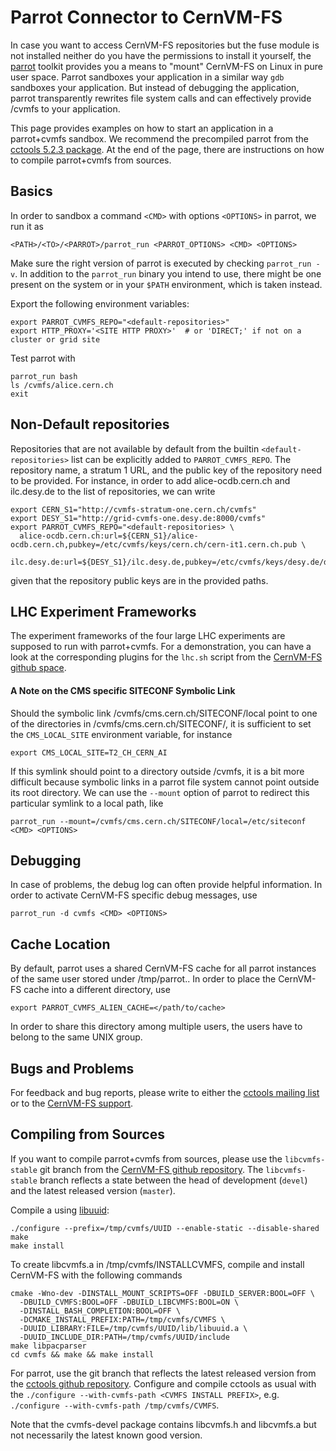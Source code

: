 # Parrot Connector to CernVM-FS

In case you want to access CernVM-FS repositories but the fuse module is not installed neither do you have the permissions to install it yourself, the [parrot](http://ccl.cse.nd.edu/software/parrot) toolkit provides you a means to "mount" CernVM-FS on Linux in pure user space.  Parrot sandboxes your application in a similar way `gdb` sandboxes your application.  But instead of debugging the application, parrot transparently rewrites file system calls and can effectively provide /cvmfs to your application.

This page provides examples on how to start an application in a parrot+cvmfs sandbox.  We recommend the precompiled parrot from the [cctools 5.2.3 package](http://ccl.cse.nd.edu/software/downloadfiles.php).  At the end of the page, there are instructions on how to compile parrot+cvmfs from sources.


## Basics

In order to sandbox a command `<CMD>` with options `<OPTIONS>` in parrot, we run it as

    <PATH>/<TO>/<PARROT>/parrot_run <PARROT_OPTIONS> <CMD> <OPTIONS>

Make sure the right version of parrot is executed by checking `parrot_run -v`.  In addition to the `parrot_run` binary you intend to use, there might be one present on the system or in your `$PATH` environment, which is taken instead.

Export the following environment variables:

    export PARROT_CVMFS_REPO="<default-repositories>"
    export HTTP_PROXY='<SITE HTTP PROXY>'  # or 'DIRECT;' if not on a cluster or grid site

Test parrot with

    parrot_run bash
    ls /cvmfs/alice.cern.ch
    exit


## Non-Default repositories

Repositories that are not available by default from the builtin `<default-repositories>` list can be explicitly added to `PARROT_CVMFS_REPO`.  The repository name, a stratum 1 URL, and the public key of the repository need to be provided.  For instance, in order to add alice-ocdb.cern.ch and ilc.desy.de to the list of repositories, we can write

    export CERN_S1="http://cvmfs-stratum-one.cern.ch/cvmfs"
    export DESY_S1="http://grid-cvmfs-one.desy.de:8000/cvmfs"
    export PARROT_CVMFS_REPO="<default-repositories> \
      alice-ocdb.cern.ch:url=${CERN_S1}/alice-ocdb.cern.ch,pubkey=/etc/cvmfs/keys/cern.ch/cern-it1.cern.ch.pub \
      ilc.desy.de:url=${DESY_S1}/ilc.desy.de,pubkey=/etc/cvmfs/keys/desy.de/desy.de.pub"

given that the repository public keys are in the provided paths.


## LHC Experiment Frameworks

The experiment frameworks of the four large LHC experiments are supposed to run with parrot+cvmfs.  For a demonstration, you can have a look at the corresponding plugins for the `lhc.sh` script from the [CernVM-FS github space](https://github.com/cvmfs/parrot-test).

#### A Note on the CMS specific SITECONF Symbolic Link

Should the symbolic link /cvmfs/cms.cern.ch/SITECONF/local point to one of the directories in /cvmfs/cms.cern.ch/SITECONF/, it is sufficient to set the `CMS_LOCAL_SITE` environment variable, for instance

    export CMS_LOCAL_SITE=T2_CH_CERN_AI

If this symlink should point to a directory outside /cvmfs, it is a bit more difficult because symbolic links in a parrot file system cannot point outside its root directory.  We can use the `--mount` option of parrot to redirect this particular symlink to a local path, like

    parrot_run --mount=/cvmfs/cms.cern.ch/SITECONF/local=/etc/siteconf <CMD> <OPTIONS>


## Debugging

In case of problems, the debug log can often provide helpful information.  In order to activate CernVM-FS specific debug messages, use

    parrot_run -d cvmfs <CMD> <OPTIONS>


## Cache Location

By default, parrot uses a shared CernVM-FS cache for all parrot instances of the same user stored under /tmp/parrot.<user id>.  In order to place the CernVM-FS cache into a different directory, use

    export PARROT_CVMFS_ALIEN_CACHE=</path/to/cache>

In order to share this directory among multiple users, the users have to belong to the same UNIX group.


## Bugs and Problems

For feedback and bug reports, please write to either the [cctools mailing list](http://ccl.cse.nd.edu/software/help/) or to the [CernVM-FS support](https://sft.its.cern.ch/jira/browse/CVM).


## Compiling from Sources

If you want to compile parrot+cvmfs from sources, please use the `libcvmfs-stable` git branch from the [CernVM-FS github repository](https://github.com/cvmfs/cvmfs/tree/libcvmfs-stable).  The `libcvmfs-stable` branch reflects a state between the head of development (`devel`) and the latest released version (`master`).

Compile a using [libuuid](http://sourceforge.net/projects/libuuid):

    ./configure --prefix=/tmp/cvmfs/UUID --enable-static --disable-shared
    make
    make install

To create libcvmfs.a in /tmp/cvmfs/INSTALLCVMFS, compile and install CernVM-FS with the following commands

    cmake -Wno-dev -DINSTALL_MOUNT_SCRIPTS=OFF -DBUILD_SERVER:BOOL=OFF \
      -DBUILD_CVMFS:BOOL=OFF -DBUILD_LIBCVMFS:BOOL=ON \
      -DINSTALL_BASH_COMPLETION:BOOL=OFF \
      -DCMAKE_INSTALL_PREFIX:PATH=/tmp/cvmfs/CVMFS \
      -DUUID_LIBRARY:FILE=/tmp/cvmfs/UUID/lib/libuuid.a \
      -DUUID_INCLUDE_DIR:PATH=/tmp/cvmfs/UUID/include
    make libpacparser
    cd cvmfs && make && make install

For parrot, use the git branch that reflects the latest released version from the [cctools github repository](https://github.com/cooperative-computing-lab/cctools).  Configure and compile cctools as usual with the `./configure --with-cvmfs-path <CVMFS INSTALL PREFIX>`, e.g. `./configure --with-cvmfs-path /tmp/cvmfs/CVMFS`.

Note that the cvmfs-devel package contains libcvmfs.h and libcvmfs.a but not necessarily the latest known good version.
